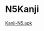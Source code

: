 # N5Kanji
[Kanji-N5.apk](https://drive.google.com/file/d/1il2CaPd337EZ3f8qk7cCo9OmFzDeL86A/view?usp=sharing)
